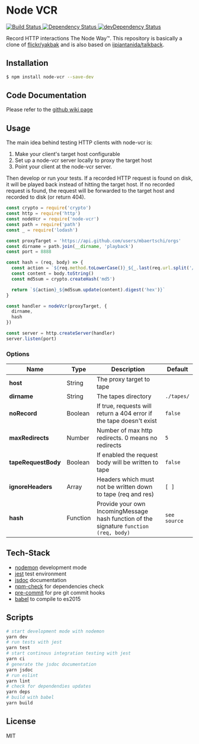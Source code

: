# Node VCR
<!-- circleci status -->
<a href="https://github.com/mbaertschi/node-vcr">
  <img src="https://circleci.com/gh/mbaertschi/node-vcr.svg?style=shield&circle-token=bcaf10afef571e25d54c781f910431cb4c3cdb0c" alt="Build Status">
</a>
<!-- Dependency Status -->
<a href="https://david-dm.org/mbaertschi/node-vcr">
  <img src="https://david-dm.org/mbaertschi/node-vcr.svg" alt="Dependency Status" />
</a>
<!-- devDependency Status -->
<a href="https://david-dm.org/mbaertschi/node-vcr?type=dev">
  <img src="https://david-dm.org/mbaertschi/node-vcr/dev-status.svg" alt="devDependency Status" />
</a>

Record HTTP interactions The Node Way™. This repository is basically a clone of [flickr/yakbak][2] and is also based on [ijpiantanida/talkback][3].

## Installation
```bash
$ npm install node-vcr --save-dev
```

## Code Documentation
Please refer to the [github wiki page](https://mbaertschi.github.io/node-vcr/)

## Usage
The main idea behind testing HTTP clients with node-vcr is:

1. Make your client's target host configurable
2. Set up a node-vcr server locally to proxy the target host
3. Point your client at the node-vcr server.

Then develop or run your tests. If a recorded HTTP request is found on disk, it will be played back instead of hitting the target host. If no recorded request is found, the request will be forwarded to the target host and recorded to disk (or return 404).

```javascript
const crypto = require('crypto')
const http = require('http')
const nodeVcr = require('node-vcr')
const path = require('path')
const _ = require('lodash')

const proxyTarget = 'https://api.github.com/users/mbaertschi/orgs'
const dirname = path.join(__dirname, 'playback')
const port = 8888

const hash = (req, body) => {
  const action = `${req.method.toLowerCase()}_${_.last(req.url.split('/'))}`
  const content = body.toString()
  const md5sum = crypto.createHash('md5')

  return `${action}_${md5sum.update(content).digest('hex')}`
}

const handler = nodeVcr(proxyTarget, {
  dirname,
  hash
})

const server = http.createServer(handler)
server.listen(port)
```

### Options
| Name | Type | Description | Default |
| --- | --- | --- | --- |
| **host** | String | The proxy target to tape | |
| **dirname** | String | The tapes directory | `./tapes/`
| **noRecord** | Boolean | If true, requests will return a 404 error if the tape doesn't exist | `false` |
| **maxRedirects** | Number | Number of max http redirects. 0 means no redirects | `5` |
| **tapeRequestBody** | Boolean | If enabled the request body will be written to tape | `false` |
| **ignoreHeaders** | Array | Headers which must not be written down to tape (req and res) | `[ ]` |
| **hash** | Function | Provide your own IncomingMessage hash function of the signature `function (req, body)` | `see source` |

## Tech-Stack
- [nodemon](https://github.com/remy/nodemon) development mode
- [jest](https://facebook.github.io/jest/) test environment
- [jsdoc](http://usejsdoc.org/) documentation
- [npm-check](https://www.npmjs.com/package/npm-check) for dependencies check
- [pre-commit](https://www.npmjs.com/package/pre-commit) for pre git commit hooks
- [babel](https://babeljs.io/) to compile to es2015

## Scripts
```bash
# start development mode with nodemon
yarn dev
# run tests with jest
yarn test
# start continous integration testing with jest
yarn ci
# generate the jsdoc documentation
yarn jsdoc
# run eslint
yarn lint
# check for dependendies updates
yarn deps
# build with babel
yarn build
```

## License
MIT

[1]: https://github.com/vcr/vcr
[2]: https://github.com/flickr/yakbak
[3]: https://github.com/ijpiantanida/talkback
